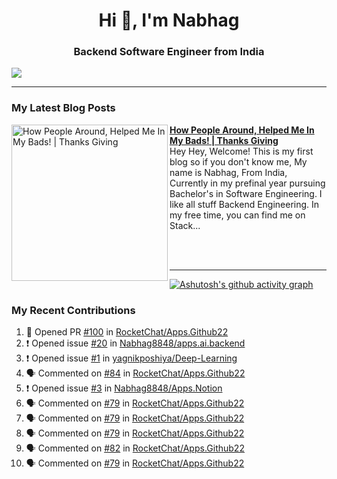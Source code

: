  
<h1 align="center">Hi 👋, I'm Nabhag</h1>
<h3 align="center">Backend Software Engineer from India</h3>

<img src="Twitter header - 2.png"/>

 <hr>
 
### My Latest Blog Posts 
<!-- HASHNODE_BLOG:START -->
<p align="left">
<a href="https://nabhagmotivaras.hashnode.dev//experience-2022" title="How People Around, Helped Me In My Bads!  | Thanks Giving"><img src="https://cdn.hashnode.com/res/hashnode/image/stock/unsplash/d1956810eb099b7959df44d932fa9fe4.jpeg" alt="How People Around, Helped Me In My Bads!  | Thanks Giving" width="250px" align="left" /></a>
<a href="https://nabhagmotivaras.hashnode.dev//experience-2022" title="How People Around, Helped Me In My Bads!  | Thanks Giving"><strong>How People Around, Helped Me In My Bads!  | Thanks Giving</strong></a>
<br/> Hey Hey, Welcome! This is my first blog so if you don't know me, My name is Nabhag, From India, Currently in my prefinal year pursuing Bachelor's in Software Engineering. I like all stuff Backend Engineering. In my free time, you can find me on Stack... </p> <br/> <br/>
<!-- HASHNODE_BLOG:END -->
<p align=left> 
 <hr>
 
   [![Ashutosh's github activity graph](https://github-readme-activity-graph.cyclic.app/graph?username=Nabhag8848&bg_color=000000&color=ffffff&line=26a269&point=c01c28&area=true&hide_border=true)](https://github.com/ashutosh00710/github-readme-activity-graph)
 
 ### My Recent Contributions

<!--START_SECTION:activity-->
1. 💪 Opened PR [#100](https://github.com/RocketChat/Apps.Github22/pull/100) in [RocketChat/Apps.Github22](https://github.com/RocketChat/Apps.Github22)
2. ❗️ Opened issue [#20](https://github.com/Nabhag8848/apps.ai.backend/issues/20) in [Nabhag8848/apps.ai.backend](https://github.com/Nabhag8848/apps.ai.backend)
3. ❗️ Opened issue [#1](https://github.com/yagnikposhiya/Deep-Learning/issues/1) in [yagnikposhiya/Deep-Learning](https://github.com/yagnikposhiya/Deep-Learning)
4. 🗣 Commented on [#84](https://github.com/RocketChat/Apps.Github22/issues/84) in [RocketChat/Apps.Github22](https://github.com/RocketChat/Apps.Github22)
5. ❗️ Opened issue [#3](https://github.com/Nabhag8848/Apps.Notion/issues/3) in [Nabhag8848/Apps.Notion](https://github.com/Nabhag8848/Apps.Notion)
6. 🗣 Commented on [#79](https://github.com/RocketChat/Apps.Github22/issues/79) in [RocketChat/Apps.Github22](https://github.com/RocketChat/Apps.Github22)
7. 🗣 Commented on [#79](https://github.com/RocketChat/Apps.Github22/issues/79) in [RocketChat/Apps.Github22](https://github.com/RocketChat/Apps.Github22)
8. 🗣 Commented on [#79](https://github.com/RocketChat/Apps.Github22/issues/79) in [RocketChat/Apps.Github22](https://github.com/RocketChat/Apps.Github22)
9. 🗣 Commented on [#82](https://github.com/RocketChat/Apps.Github22/issues/82) in [RocketChat/Apps.Github22](https://github.com/RocketChat/Apps.Github22)
10. 🗣 Commented on [#79](https://github.com/RocketChat/Apps.Github22/issues/79) in [RocketChat/Apps.Github22](https://github.com/RocketChat/Apps.Github22)
<!--END_SECTION:activity-->
 
 </p>
 
  <br> <br>
  



